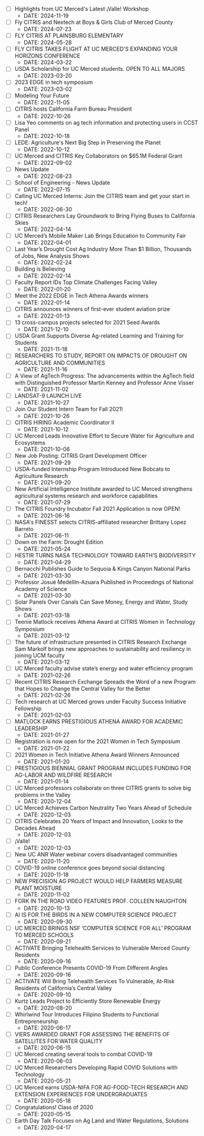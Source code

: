 - [ ]  Highlights from UC Merced's Latest ¡Valle! Workshop  
	- DATE: 2024-11-19
- [ ]  Fly CITRIS and Nextech at Boys & Girls Club of Merced County
	- DATE: 2024-07-23
- [ ]  FLY CITRIS AT PLAINSBURG ELEMENTARY
	- DATE: 2024-05-28
- [ ] FLY CITRIS TAKES FLIGHT AT UC MERCED'S EXPANDING YOUR HORIZONS CONFERENCE
	- DATE: 2024-03-22
- [ ] USDA Scholarship for UC Merced students. OPEN TO ALL MAJORS
	- DATE: 2023-03-20
- [ ] 2023 EDGE in tech symposium
	- DATE: 2023-03-02
- [ ] Modeling Your Future
	- DATE: 2022-11-05
- [ ] CITRIS hosts California Farm Bureau President
	- DATE: 2022-10-26
- [ ] Lisa Yeo comments on ag tech information and protecting users in CCST Panel
	- DATE: 2022-10-18
- [ ] LEDE: Agriculture's Next Big Step in Preserving the Planet
	- DATE: 2022-10-12
- [ ] UC Merced and CITRIS Key Collaborators on $65.1M Federal Grant
	- DATE: 2022-09-02
- [ ] News Update
	- DATE: 2022-08-23
- [ ] School of Engineering - News Update
	- DATE: 2022-07-15
- [ ] Calling UC Merced Interns: Join the CITRIS team and get your start in tech!
	- DATE: 2022-06-30
- [ ] CITRIS Researchers Lay Groundwork to Bring Flying Buses to California Skies
	- DATE: 2022-04-14
- [ ] UC Merced’s Mobile Maker Lab Brings Education to Community Fair
	- DATE: 2022-04-01
- [ ] Last Year’s Drought Cost Ag Industry More Than $1 Billion, Thousands of Jobs, New Analysis Shows
	- DATE: 2022-02-24
- [ ] Building is Believing
	- DATE: 2022-02-14
- [ ] Faculty Report IDs Top Climate Challenges Facing Valley
	- DATE: 2022-01-20
- [ ] Meet the 2022 EDGE in Tech Athena Awards winners
	- DATE: 2022-01-14
- [ ] CITRIS announces winners of first-ever student aviation prize
	- DATE: 2022-01-13
- [ ] 13 cross-campus projects selected for 2021 Seed Awards
	- DATE: 2021-12-10
- [ ] USDA Grant Supports Diverse Ag-related Learning and Training for Students
	- DATE: 2021-11-18
- [ ] RESEARCHERS TO STUDY, REPORT ON IMPACTS OF DROUGHT ON AGRICULTURE AND COMMUNITIES
	- DATE: 2021-11-16
- [ ] A View of AgTech Progress: The advancements within the AgTech field with Distinguished Professor Martin Kenney and Professor Anne Visser
	- DATE: 2021-11-02
- [ ] LANDSAT-9 LAUNCH LIVE
	- DATE: 2021-10-27
- [ ] Join Our Student Intern Team for Fall 2021!
	- DATE: 2021-10-26
- [ ] CITRIS HIRING Academic Coordinator II
	- DATE: 2021-10-12
- [ ] UC Merced Leads Innovative Effort to Secure Water for Agriculture and Ecosystems
	- DATE: 2021-10-06
- [ ] New Job Posting: CITRIS Grant Development Officer
	- DATE: 2021-09-29
- [ ] USDA-funded Internship Program Introduced New Bobcats to Agriculture Research
	- DATE: 2021-09-20
- [ ] New Artificial Intelligence Institute awarded to UC Merced strengthens agricultural systems research and workforce capabilities
	- DATE: 2021-07-29
- [ ] The CITRIS Foundry Incubator Fall 2021 Application is now OPEN!
	- DATE: 2021-06-16
- [ ] NASA's FINESST selects CITRIS-affiliated researcher Brittany Lopez Barreto
	- DATE: 2021-06-11
- [ ] Down on the Farm: Drought Edition
	- DATE: 2021-05-24
- [ ] HESTIR TURNS NASA TECHNOLOGY TOWARD EARTH’S BIODIVERSITY
	- DATE: 2021-04-29
- [ ] Bernacchi Publishes Guide to Sequoia & Kings Canyon National Parks
	- DATE: 2021-03-30
- [ ] Professor Josué Medellín-Azuara Published in Proceedings of National Academy of Science
	- DATE: 2021-03-30
- [ ] Solar Panels Over Canals Can Save Money, Energy and Water, Study Shows
	- DATE: 2021-03-18
- [ ] Teenie Matlock receives Athena Award at CITRIS Women in Technology Symposium
	- DATE: 2021-03-12
- [ ] The future of infrastructure presented in CITRIS Research Exchange Sam Markolf brings new approaches to sustainability and resiliency in joining UCM faculty
	- DATE: 2021-03-12
- [ ] UC Merced faculty advise state’s energy and water efficiency program
	- DATE: 2021-02-26
- [ ] Recent CITRIS Research Exchange Spreads the Word of a new Program that Hopes to Change the Central Valley for the Better
	- DATE: 2021-02-26
- [ ] Tech research at UC Merced grows under Faculty Success Initiative Fellowship
	- DATE: 2021-02-03
- [ ] MATLOCK EARNS PRESTIGIOUS ATHENA AWARD FOR ACADEMIC LEADERSHIP
	- DATE: 2021-01-27
- [ ] Registration is now open for the 2021 Women in Tech Symposium
	- DATE: 2021-01-22
- [ ] 2021 Women in Tech Initiative Athena Award Winners Announced
	- DATE: 2021-01-20
- [ ] PRESTIGIOUS BIENNIAL GRANT PROGRAM INCLUDES FUNDING FOR AG-LABOR AND WILDFIRE RESEARCH
	- DATE: 2021-01-14
- [ ] UC Merced professors collaborate on three CITRIS grants to solve big problems in the Valley
	- DATE: 2020-12-04
- [ ] UC Merced Achieves Carbon Neutrality Two Years Ahead of Schedule
	- DATE: 2020-12-03
- [ ] CITRIS Celebrates 20 Years of Impact and Innovation, Looks to the Decades Ahead
	- DATE: 2020-12-03
- [ ] &iexcl;Valle!
	- DATE: 2020-12-03
- [ ] New UC ANR Water webinar covers disadvantaged communities
	- DATE: 2020-11-20
- [ ] COVID-19 online conference goes beyond social distancing
	- DATE: 2020-11-18
- [ ] NEW PRECISION AG PROJECT WOULD HELP FARMERS MEASURE PLANT MOISTURE
	- DATE: 2020-11-02
- [ ] FORK IN THE ROAD VIDEO FEATURES PROF. COLLEEN NAUGHTON
	- DATE: 2020-10-13
- [ ] AI IS FOR THE BIRDS IN A NEW COMPUTER SCIENCE PROJECT
	- DATE: 2020-09-30
- [ ] UC MERCED BRINGS NSF ‘COMPUTER SCIENCE FOR ALL’ PROGRAM TO MERCED SCHOOLS
	- DATE: 2020-09-21
- [ ] ACTIVATE Bringing Telehealth Services to Vulnerable Merced County Residents
	- DATE: 2020-09-16
- [ ] Public Conference Presents COVID-19 From Different Angles
	- DATE: 2020-09-16
- [ ] ACTIVATE Will Bring Telehealth Services To Vulnerable, At-Risk Residents of California’s Central Valley
	- DATE: 2020-09-10
- [ ] Kurtz Leads Project to Efficiently Store Renewable Energy
	- DATE: 2020-08-20
- [ ] Whirlwind Tour Introduces Filipino Students to Functional Entrepreneurship
	- DATE: 2020-06-17
- [ ] VIERS AWARDED GRANT FOR ASSESSING THE BENEFITS OF SATELLITES FOR WATER QUALITY
	- DATE: 2020-06-15
- [ ] UC Merced creating several tools to combat COVID-19
	- DATE: 2020-06-03
- [ ] UC Merced Researchers Developing Rapid COVID Solutions with Technology
	- DATE: 2020-05-21
- [ ] UC Merced earns USDA-NIFA FOR AG-FOOD-TECH RESEARCH AND EXTENSION EXPERIENCES FOR UNDERGRADUATES
	- DATE: 2020-05-18
- [ ] Congratulations! Class of 2020
	- DATE: 2020-05-15
- [ ] Earth Day Talk Focuses on Ag Land and Water Regulations, Solutions
	- DATE: 2020-04-17